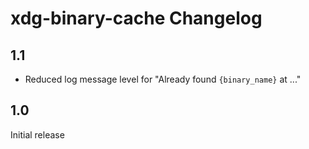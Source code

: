 # xdg-binary-cache Changelog

## 1.1

* Reduced log message level for "Already found `{binary_name}` at ..."

## 1.0

Initial release
